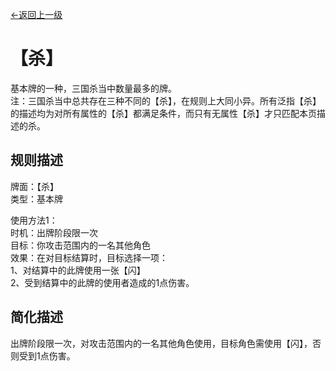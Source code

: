 [←返回上一级](../index.md)

# 【杀】

基本牌的一种，三国杀当中数量最多的牌。  
注：三国杀当中总共存在三种不同的【杀】，在规则上大同小异。所有泛指【杀】的描述均为对所有属性的【杀】都满足条件，而只有无属性【杀】才只匹配本页描述的杀。

## 规则描述

牌面：【杀】  
类型：基本牌

使用方法1：  
时机：出牌阶段限一次  
目标：你攻击范围内的一名其他角色  
效果：在对目标结算时，目标选择一项：  
1、对结算中的此牌使用一张【闪】  
2、受到结算中的此牌的使用者造成的1点伤害。

## 简化描述

出牌阶段限一次，对攻击范围内的一名其他角色使用，目标角色需使用【闪】，否则受到1点伤害。
